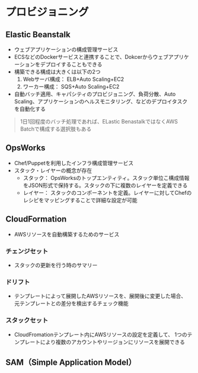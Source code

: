 # プロビジョニング

## Elastic Beanstalk
* ウェブアプリケーションの構成管理サービス
* ECSなどのDockerサービスと連携することで、Dokcerからウェブアプリケーションをデプロイすることもできる
* 構築できる構成は大きくは以下の2つ
  1. Webサーバ構成： ELB+Auto Scaling+EC2
  2. ワーカー構成： SQS+Auto Scaling+EC2
* 自動バッチ適用、キャパシティのプロビジョニング、負荷分散、Auto Scaling、アプリケーションのヘルスモニタリング、などのデプロイタスクを自動化する

> 1日1回程度のバッチ処理であれば、ELastic BenastalkではなくAWS Batchで構成する選択肢もある

## OpsWorks
* Chef/Puppetを利用したインフラ構成管理サービス
* スタック・レイヤーの概念が存在
  - スタック： OpsWorksのトップエンティティ。スタック単位こ構成情報をJSON形式で保持する。スタックの下に複数のレイヤーを定義できる
  - レイヤー： スタックのコンポーネントを定義。レイヤーに対してChefのレシピをマッピングすることで詳細な設定が可能

## CloudFormation
* AWSリソースを自動構築するためのサービス

### チェンジセット
* スタックの更新を行う時のサマリー

### ドリフト
* テンプレートによって展開したAWSリソースを、展開後に変更した場合、
  元テンプレートとの差分を検出するチェック機能

### スタックセット
* CloudFromationテンプレート内にAWSリソースの設定を定義して、
  1つのテンプレートにより複数のアカウントやリージョンにリソースを展開できる


## SAM（Simple Application Model）
